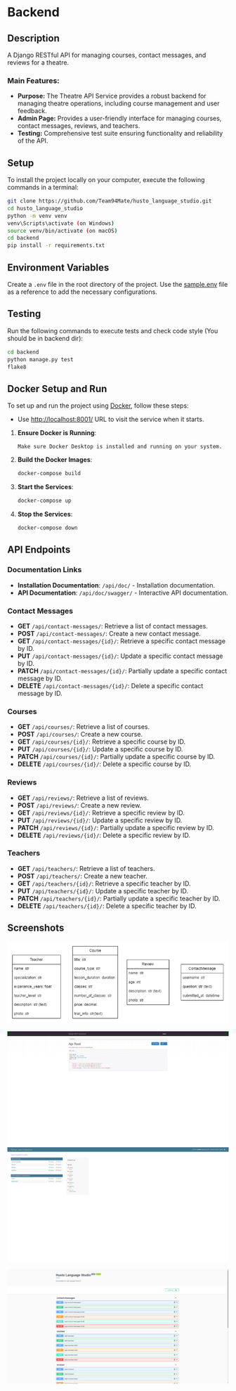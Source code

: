 # Backend

## Description
A Django RESTful API for managing courses, contact messages, and reviews for a theatre.

### Main Features:
- **Purpose:** The Theatre API Service provides a robust backend for managing theatre operations, including course management and user feedback.
- **Admin Page:** Provides a user-friendly interface for managing courses, contact messages, reviews, and teachers.
- **Testing:** Comprehensive test suite ensuring functionality and reliability of the API.


## Setup
To install the project locally on your computer, execute the following commands in a terminal:
```bash
git clone https://github.com/Team94Mate/husto_language_studio.git
cd husto_language_studio
python -m venv venv
venv\Scripts\activate (on Windows)
source venv/bin/activate (on macOS)
cd backend
pip install -r requirements.txt
```

## Environment Variables
Create a `.env` file in the root directory of the project. Use the [sample.env](sample.env) file as a reference to add the necessary configurations.


## Testing
Run the following commands to execute tests and check code style (You should be in backend dir):
```bash
cd backend
python manage.py test
flake8
 ```


## Docker Setup and Run
To set up and run the project using [Docker](https://www.docker.com/get-started/), follow these steps:

- Use [http://localhost:8001/](http://localhost:8001/) URL to visit the service when it starts.

1. **Ensure Docker is Running**:
    ```text
    Make sure Docker Desktop is installed and running on your system.
    ```

2. **Build the Docker Images**:
    ```bash
    docker-compose build
    ```

3. **Start the Services**:
    ```bash
    docker-compose up
    ```

4. **Stop the Services**:
    ```bash
    docker-compose down
    ```
   

## API Endpoints

### Documentation Links
- **Installation Documentation**: `/api/doc/` - Installation documentation.
- **API Documentation**: `/api/doc/swagger/` - Interactive API documentation.

### Contact Messages
- **GET** `/api/contact-messages/`: Retrieve a list of contact messages.
- **POST** `/api/contact-messages/`: Create a new contact message.
- **GET** `/api/contact-messages/{id}/`: Retrieve a specific contact message by ID.
- **PUT** `/api/contact-messages/{id}/`: Update a specific contact message by ID.
- **PATCH** `/api/contact-messages/{id}/`: Partially update a specific contact message by ID.
- **DELETE** `/api/contact-messages/{id}/`: Delete a specific contact message by ID.

### Courses
- **GET** `/api/courses/`: Retrieve a list of courses.
- **POST** `/api/courses/`: Create a new course.
- **GET** `/api/courses/{id}/`: Retrieve a specific course by ID.
- **PUT** `/api/courses/{id}/`: Update a specific course by ID.
- **PATCH** `/api/courses/{id}/`: Partially update a specific course by ID.
- **DELETE** `/api/courses/{id}/`: Delete a specific course by ID.

### Reviews
- **GET** `/api/reviews/`: Retrieve a list of reviews.
- **POST** `/api/reviews/`: Create a new review.
- **GET** `/api/reviews/{id}/`: Retrieve a specific review by ID.
- **PUT** `/api/reviews/{id}/`: Update a specific review by ID.
- **PATCH** `/api/reviews/{id}/`: Partially update a specific review by ID.
- **DELETE** `/api/reviews/{id}/`: Delete a specific review by ID.

### Teachers
- **GET** `/api/teachers/`: Retrieve a list of teachers.
- **POST** `/api/teachers/`: Create a new teacher.
- **GET** `/api/teachers/{id}/`: Retrieve a specific teacher by ID.
- **PUT** `/api/teachers/{id}/`: Update a specific teacher by ID.
- **PATCH** `/api/teachers/{id}/`: Partially update a specific teacher by ID.
- **DELETE** `/api/teachers/{id}/`: Delete a specific teacher by ID.


## Screenshots
![DB Structure](screenshots/db_structure.png "Database Structure")

![Django API Interface](screenshots/django_interface.png "Django API Interface")
![Django admin API Interface](screenshots/django_admin_interface.png "Django admin API Interface")

![Swagger documentation Interface](screenshots/swagger_documentation_interface.png "Swagger documentation interface")
